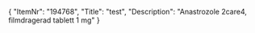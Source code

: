{
  "ItemNr": "194768",
  "Title": "test",
  "Description": "Anastrozole 2care4, filmdragerad tablett 1 mg"
}